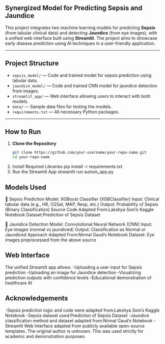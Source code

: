 ## Synergized Model for Predicting Sepsis and Jaundice

This project integrates two machine learning models for predicting **Sepsis** (from tabular clinical data) and detecting **Jaundice** (from eye images), with a unified web interface built using **Streamlit**. The project aims to showcase early disease prediction using AI techniques in a user-friendly application.

---

## Project Structure

- `sepsis_model/` — Code and trained model for sepsis prediction using tabular data.
- `jaundice_model/` — Code and trained CNN model for jaundice detection from images.
- `streamlit_app/` — Web interface allowing users to interact with both models.
- `data/` — Sample data files for testing the models.
- `requirements.txt` — All necessary Python packages.

---

## How to Run
1. **Clone the Repository**
   ```bash
   git clone https://github.com/your-username/your-repo-name.git
   cd your-repo-name
2. Install Required Libraries pip install -r requirements.txt
3. Run the Streamlit App streamlit run autism_app.py

## Models Used
🔹 Sepsis Prediction
Model: XGBoost Classifier (XGBClassifier)
Input: Clinical tabular data (e.g., HR, O2Sat, MAP, Resp, etc.)
Output: Probability of Sepsis (Binary Classification)
Source Code Adapted From:Lakshya Soni’s Kaggle Notebook
Dataset:Prediction of Sepsis Dataset

🔹 Jaundice Detection
Model: Convolutional Neural Network (CNN)
Input: Eye images (normal vs jaundiced)
Output: Classification as Normal or Jaundiced
Approach Adapted From:Nirmal Gaud’s Notebook
Dataset: Eye images preprocessed from the above source

## Web Interface
The unified Streamlit app allows:
-Uploading a user input for Sepsis prediction
-Uploading an image for Jaundice detection
-Visualizing prediction outputs with confidence levels
-Educational demonstration of healthcare AI

## Acknowledgements
-Sepsis prediction logic and code were adapted from:Lakshya Soni’s Kaggle Notebook
-Sepsis dataset used:Prediction of Sepsis Dataset
-Jaundice classification method and dataset adapted from:Nirmal Gaud’s Notebook
-Streamlit Web Interface adapted from publicly available open-source templates. The original author is unknown. This was used strictly for academic and demonstration purposes.


